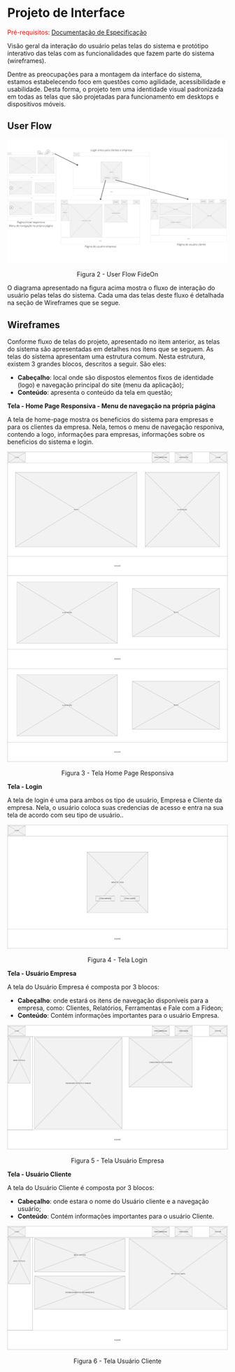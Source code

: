 
# Projeto de Interface

<span style="color:red">Pré-requisitos: <a href="2-Especificação do Projeto.md"> Documentação de Especificação</a></span>

Visão geral da interação do usuário pelas telas do sistema e protótipo interativo das telas com as funcionalidades que fazem parte do sistema (wireframes).

Dentre as preocupações para a montagem da interface do sistema, estamos estabelecendo foco em questões como agilidade, acessibilidade e usabilidade. Desta forma, o projeto tem uma identidade visual padronizada em todas as telas que são projetadas para funcionamento em desktops e dispositivos móveis.

## User Flow

![User Flow FideOn](img/userflow-fideon.jpeg)
<center>Figura 2 - User Flow FideOn</center>


O diagrama apresentado na figura acima mostra o fluxo de interação do usuário pelas telas do sistema. Cada uma das telas deste fluxo é detalhada na seção de Wireframes que se segue. 

## Wireframes

Conforme fluxo de telas do projeto, apresentado no item anterior, as telas do sistema são apresentadas em detalhes nos itens que se seguem. As telas do sistema apresentam uma estrutura comum. Nesta estrutura, existem 3 grandes blocos, descritos a seguir. São eles:
- **Cabeçalho**: local onde são dispostos elementos fixos de identidade (logo) e navegação principal do site (menu da aplicação);
- **Conteúdo**: apresenta o conteúdo da tela em questão;

**Tela - Home Page Responsiva - Menu de navegação na própria página**

A tela de home-page mostra os beneficios do sistema para empresas e para os clientes da empresa. Nela, temos o menu de navegação responiva, contendo a logo, informações para empresas, informações sobre os beneficios do sistema e login.

![Tela Home Page](img/tela-home-page.jpeg)
<center>Figura 3 - Tela Home Page Responsiva</center>

**Tela - Login**

A tela de login é uma para ambos os tipo de usuário, Empresa e Cliente da empresa. Nela, o usuário coloca suas credencias de acesso e entra na sua tela de acordo com seu tipo de usuário..

![Tela Login](img/tela-login.jpeg)
<center>Figura 4 - Tela Login</center>

**Tela - Usuário Empresa**

A tela do Usuário Empresa é composta por 3 blocos:
- **Cabeçalho**: onde estará os itens de navegação disponíveis para a empresa, como: Clientes, Relatórios, Ferramentas e Fale com a Fideon;
- **Conteúdo**: Contém informações importantes para o usuário Empresa.

![Tela Usuário Empresa](img/tela-empresa.jpeg)
<center>Figura 5 - Tela Usuário Empresa</center>

**Tela - Usuário Cliente**

A tela do Usuário Cliente é composta por 3 blocos:
- **Cabeçalho**: onde estara o nome do Usuário cliente e a navegação usuário;
- **Conteúdo**: Contém informações importantes para o usuário Cliente.

![Tela Usuário Cliente](img/tela-cliente.jpeg)
<center>Figura 6 - Tela Usuário Cliente</center>
